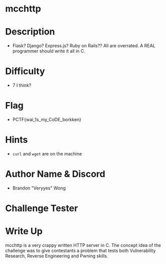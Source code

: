 # mcchttp

# Description
- Flask? Django? Express.js? Ruby on Rails?? All are overrated. A REAL programmer should write it all in C.

# Difficulty
- 7 I think?

# Flag
- PCTF{wai_1s_my_CoDE_borkken}

# Hints
- `curl` and `wget` are on the machine

# Author Name & Discord
- Brandon "Veryyes" Wong

# Challenge Tester

# Write Up

mcchttp is a very crappy written HTTP server in C. The concept idea of the challenge was to give contestants a problem that tests both Vulnerability Research, Reverse Engineering and Pwning skills.


<!-- Not sure if tester should do the write up or the creator -->

<!-- ## Finding the Overflow

Since the problem claims the binary is an HTTP server and you can connect to `/` with a browser, clearly it talks HTTP on an exposed socket. And because it is a PWN challenge, we can rule out common web based attacks like a directory traversal or XSS.

With attacking network protocols we want to start taking apart the components within the protocol. an HTTP Request is comprised of:

**Request Line**
Space `0x20` delimited string ending in `\r\n` consisting of the following:

- HTTP Method String
- URI String
- HTTP Version String

**Headers**
An optional part of the protocol. Each header field is a key value seperated by a colon `:` followed by a space `0x20` and ends in a `\r\n`, like such:

```
Host: localhost
Server: Apache Webserver
```
This entire section is ended with another `\r\n` -->